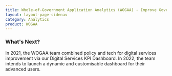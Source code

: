 ```yaml
---
title: Whole-of-Government Application Analytics (WOGAA) - Improve Government Services with Data
layout: layout-page-sidenav
category: Analytics
product: WOGAA
---
```


### What's Next?

In 2021, the WOGAA team combined policy and tech for digital services improvement via our Digital Services KPI Dashboard. In 2022, the team intends to launch a dynamic and customisable dashboard for their advanced users.

